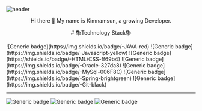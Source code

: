 
![header](https://capsule-render.vercel.app/api?type=wave&color=auto&height=300&section=header&text=kimnamsun();&fontSize=90)


<p align='center'>
Hi there 👋    
My name is Kimnamsun, a growing Developer.
</p>


<p align='center'>
# 📚Technology Stack📚  
</p>
![Generic badge](https://img.shields.io/badge/-JAVA-red) ![Generic badge](https://img.shields.io/badge/-Javascript-yellow) ![Generic badge](https://shields.io/badge/-HTML/CSS-ff69b4)   
![Generic badge](https://img.shields.io/badge/-Oracle-327da8) ![Generic badge](https://img.shields.io/badge/-MySql-006F8C) ![Generic badge](https://img.shields.io/badge/-Spring-brightgreen)  ![Generic badge](https://img.shields.io/badge/-Git-black)   


---

![Generic badge](https://img.shields.io/badge/Tech%20Blog-11B48A?style=flat-square&logo=Vimeo&logoColor=white&link=https://velog.io/@nsunny0908) ![Generic badge](https://img.shields.io/badge/GitHub%20Blog-181717?style=flat-square&logo=GitHub&logoColor=white&link=http://kimnamsun.github.io/) ![Generic badge](https://img.shields.io/badge/portfolio-6E519D?style=flat-square&logo=Notion&logoColor=white&link=https://www.notion.so/namsun-Kim-3e32988d63aa4845b131edb4fd522b6a)
</p>
